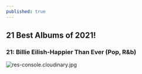 ```yaml
---
published: true
---
```

## 21 Best Albums of 2021! 

### 21: Billie Eilish-Happier Than Ever (Pop, R&b)


![res-console.cloudinary.jpg]({{site.baseurl}}/_posts/res-console.cloudinary.jpg)

